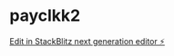 # payclkk2

[Edit in StackBlitz next generation editor ⚡️](https://stackblitz.com/~/github.com/Fcummings/payclkk2)